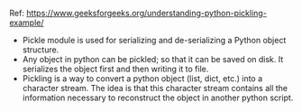 Ref: https://www.geeksforgeeks.org/understanding-python-pickling-example/
- Pickle module is used for serializing and de-serializing a Python object structure.
- Any object in python can be pickled; so that it can be saved on disk. It serializes the object first and then writing it to file.
- Pickling is a way to convert a python object (list, dict, etc.) into a character stream. The idea is that this character stream contains all the information necessary to reconstruct the object in another python script.
